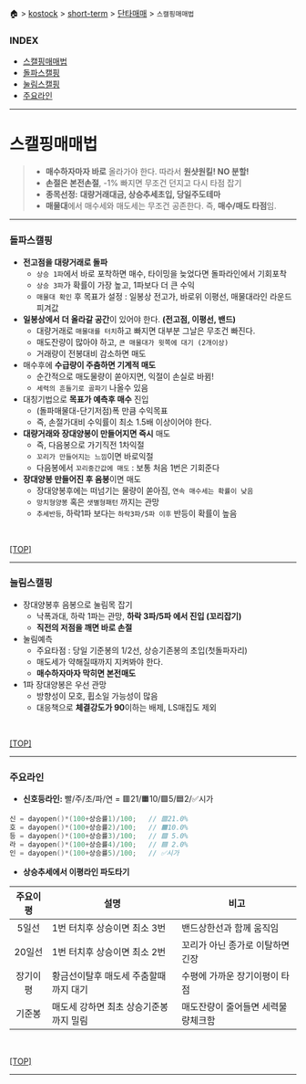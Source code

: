 🏠 > [kostock](../../../) > [short-term](../../) > [단타매매](../) > `스캘핑매매법`

### INDEX
- [스캘핑매매법](#스캘핑매매법)
- [돌파스캘핑](#돌파스캘핑)
- [눌림스캘핑](#눌림스캘핑)
- [주요라인](#주요라인)

---
# 스캘핑매매법
> - **매수하자마자 바로** 올라가야 한다. 따라서 **원샷원킬! NO 분할!** 
> - **손절은 본전손절**, -1% 빠지면 무조건 던지고 다시 타점 잡기
> - **종목선정:** **대량거래대금, 상승추세초입, 당일주도테마**
> - **매물대**에서 매수세와 매도세는 무조건 공존한다. 즉, **매수/매도 타점**임.

---
### 돌파스캘핑
- **전고점을 대량거래로 돌파** 
  - `상승 1파`에서 바로 포착하면 매수, 타이밍을 늦었다면 돌파라인에서 기회포착
  - `상승 3파`가 확률이 가장 높고, 1파보다 더 큰 수익
  - `매물대 확인` 후 목표가 설정 : 일봉상 전고가, 바로위 이평선, 매물대라인 라운드피겨값
- **일봉상에서 더 올라갈 공간**이 있어야 한다. **(전고점, 이평선, 밴드)**
  - 대량거래로 `매물대를 터치`하고 빠지면 대부분 그날은 무조건 빠진다. 
  - 매도잔량이 많아야 하고, `큰 매물대가 윗쪽에 대기 (2개이상)`
  - 거래량이 전봉대비 감소하면 매도
- 매수후에 **수급량이 주춤하면 기계적 매도**
  - 순간적으로 매도물량이 쏟아지면, 익절이 손실로 바뀜!
  - `세력의 흔들기로 골파기` 나올수 있음
- 대칭기법으로 **목표가 예측후 매수** 진입
  - (돌파매물대-단기저점)폭 만큼 수익목표
  - 즉, 손절가대비 수익률이 최소 1.5배 이상이어야 한다.
- **대량거래와 장대양봉이 만들어지면 즉시** 매도
  - 즉, 다음봉으로 가기직전 1차익절
  - `꼬리가 만들어지는 느낌`이면 바로익절
  - 다음봉에서 `꼬리중간값에 매도` : 보통 처음 1번은 기회준다
- **장대양봉 만들어진 후 음봉**이면 매도
  - 장대양봉후에는 떠넘기는 물량이 쏟아짐, `연속 매수세는 확률이 낮음`
  - `망치형양봉` 혹은 `샛별형패턴` 까지는 관망
  - `추세반등`, 하락1파 보다는 `하락3파/5파 이후` 반등이 확률이 높음

<br/>

[[TOP]](#index)

---
### 눌림스캘핑
- 장대양봉후 음봉으로 눌림목 잡기
  - 낙폭과대, 하락 1파는 관망, **하락 3파/5파 에서 진입 (꼬리잡기)**
  - **직전의 저점을 깨면 바로 손절** 
- 눌림예측  
  - 주요타점 : 당일 기준봉의 1/2선, 상승기존봉의 초입(첫돌파자리) 
  - 매도세가 약해질때까지 지켜봐야 한다.
  - **매수하자마자 막히면 본전매도** 
- 1파 장대양봉은 우선 관망
  - 방향성이 모호, 휩소일 가능성이 많음  
  - 대응책으로 **체결강도가 90**이하는 배제, LS매집도 제외

<br/>

[[TOP]](#index)

---
### 주요라인
- **신호등라인:** 빨/주/초/파/연 = 🟥21/🟧10/🟩5/🟦2/✅시가
```cpp
신 = dayopen()*(100+상승률1)/100;   // 🟥21.0%
호 = dayopen()*(100+상승률2)/100;   // 🟧10.0%
등 = dayopen()*(100+상승률3)/100;   // 🟩 5.0%
라 = dayopen()*(100+상승률4)/100;   // 🟦 2.0%
인 = dayopen()*(100+상승률5)/100;   // ✅시가
```

- **상승추세에서 이평라인 파도타기**

| 주요이평 | 설명 | 비고 |
|:-------:|-----|-----|
| 5일선    | 1번 터치후 상승이면 최소 3번 | 밴드상한선과 함께 움직임        |
| 20일선   | 1번 터치후 상승이면 최소 2번 | 꼬리가 아닌 종가로 이탈하면 긴장 |
| 장기이평  | 황금선이탈후 매도세 주춤할때까지 대기 | 수평에 가까운 장기이평이 타점 |
| 기준봉   | 매도세 강하면 최초 상승기준봉까지 밀림 | 매도잔량이 줄어들면 세력물량체크함 |

<br/>

[[TOP]](#index)

---